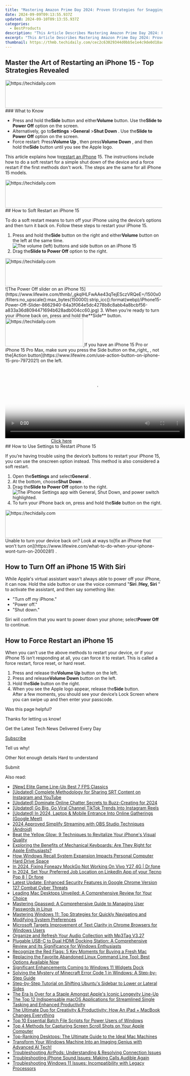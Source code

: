 ```yaml
---
title: "Mastering Amazon Prime Day 2024: Proven Strategies for Snagging the Best Deals"
date: 2024-09-09T09:13:55.937Z
updated: 2024-09-10T09:13:55.937Z
categories:
  - BestProducts
description: "This Article Describes Mastering Amazon Prime Day 2024: Proven Strategies for Snagging the Best Deals"
excerpt: "This Article Describes Mastering Amazon Prime Day 2024: Proven Strategies for Snagging the Best Deals"
thumbnail: https://thmb.techidaily.com/cec2c63029344d0bb5e1e4c9de0d18ad2dcde0dafb37cbba53e291b9ec9ff6a5.jpg
---
```


## Master the Art of Restarting an iPhone 15 - Top Strategies Revealed
<!-- affiliate ads begin -->
<a href="https://aidotcom.pxf.io/c/5597632/2134500/19576" target="_top" id="2134500">
  <img src="//a.impactradius-go.com/display-ad/19576-2134500" border="0" alt="https://techidaily.com" width="600" height="90"/>
</a>
<img height="0" width="0" src="https://aidotcom.pxf.io/i/5597632/2134500/19576" style="position:absolute;visibility:hidden;" border="0" />
<!-- affiliate ads end -->
### What to Know

* Press and hold the**Side** button and either**Volume** button. Use the**Slide to Power Off** option on the screen.
* Alternatively, go to**Settings** \>**General** \>**Shut Down** . Use the**Slide to Power Off** option on the screen.
* Force restart: Press**Volume Up** , then press**Volume Down** , and then hold the**Side** button until you see the Apple logo.

 This article explains how to[restart an iPhone](https://www.lifewire.com/how-to-restart-iphone-2000288) 15\. The instructions include how to do a soft restart for a simple shut down of the device and a force restart if the first methods don't work. The steps are the same for all iPhone 15 models.

<!-- affiliate ads begin -->
<a href="https://ephamedtechinc.pxf.io/c/5597632/2137211/26400" target="_top" id="2137211">
  <img src="//a.impactradius-go.com/display-ad/26400-2137211" border="0" alt="https://techidaily.com" width="728" height="90"/>
</a>
<img height="0" width="0" src="https://ephamedtechinc.pxf.io/i/5597632/2137211/26400" style="position:absolute;visibility:hidden;" border="0" />
<!-- affiliate ads end -->
## How to Soft Restart an iPhone 15

 To do a soft restart means to turn off your iPhone using the device’s options and then turn it back on. Follow these steps to restart your iPhone 15.

1. Press and hold the**Side** button on the right and either**Volume** button on the left at the same time.  
![The volume (left) buttons and side button on an iPhone 15](https://www.lifewire.com/thmb/TmHUOU_P6SpM3wMTkgaBlQ6knbg=/1500x0/filters:no_upscale():max_bytes(150000):strip_icc():format(webp)/Side-and-Volume-buttons-on-iPhone-15-Pro-ce7f29a6f4bb4cf3bb66ea8b0b928ba3.jpg)
2. Drag the**Slide to Power Off** option to the right.  
<!-- affiliate ads begin -->
<a href="https://ephamedtechinc.pxf.io/c/5597632/2137212/26400" target="_top" id="2137212">
  <img src="//a.impactradius-go.com/display-ad/26400-2137212" border="0" alt="https://techidaily.com" width="728" height="90"/>
</a>
<img height="0" width="0" src="https://ephamedtechinc.pxf.io/i/5597632/2137212/26400" style="position:absolute;visibility:hidden;" border="0" />
<!-- affiliate ads end -->
![The Power Off slider on an iPhone 15](https://www.lifewire.com/thmb/_gkqlHLFwAAe43qTejESczVRQeE=/1500x0/filters:no_upscale():max_bytes(150000):strip_icc():format(webp)/iPhone15-Power-Off-Slider-8662940-84a3f064e5dc4278b8c8abb4a8bcbf56-a833a36d8094471694b628adb004cc60.jpg)
3. When you’re ready to turn your iPhone back on, press and hold the**Side** button.  
<!-- affiliate ads begin -->
<a href="https://bluettius.sjv.io/c/5597632/2139120/17108" target="_top" id="2139120">
  <img src="//a.impactradius-go.com/display-ad/17108-2139120" border="0" alt="https://techidaily.com" width="250" height="90"/>
</a>
<img height="0" width="0" src="https://bluettius.sjv.io/i/5597632/2139120/17108" style="position:absolute;visibility:hidden;" border="0" />
<!-- affiliate ads end -->
 If you have an iPhone 15 Pro or iPhone 15 Pro Max, make sure you press the Side button on the_right_ , not the[Action button](https://www.lifewire.com/use-action-button-on-iphone-15-pro-7972021) on the left.

<!-- affiliate ads begin -->
<span id="1983551">
					<video width="576" height="240" style="cursor:pointer"
           poster="//a.impactradius-go.com/display-clicktoplayimage/1983551.png"
           onclick="if(!this.playClicked){this.play();this.setAttribute('controls',true);this.playClicked=true;}">
	   <source src="//a.impactradius-go.com/display-ad/22993-1983551">
	   <img src="//a.impactradius-go.com/display-clicktoplayimage/1983551.png" style="border: none; height: 100%; width: 100%; object-fit: contain">
	</video>
	<div style="width:360px;text-align:center"><a href="javascript:window.open(decodeURIComponent('https%3A%2F%2Fhomestyler.sjv.io%2Fc%2F5597632%2F1983551%2F22993'), '_blank');void(0);">Click here</a></div>
</span>
<img height="0" width="0" src="https://imp.pxf.io/i/5597632/1983551/22993" style="position:absolute;visibility:hidden;" border="0" />
<!-- affiliate ads end -->
## How to Use Settings to Restart iPhone 15

 If you’re having trouble using the device’s buttons to restart your iPhone 15, you can use the onscreen option instead. This method is also considered a soft restart.

1. Open the**Settings** and select**General** .
2. At the bottom, choose**Shut Down** .
3. Drag the**Slide to Power Off** option to the right.  
![The iPhone Settings app with General, Shut Down, and power switch highlighted.](https://www.lifewire.com/thmb/qkqSasRdubWydWHUBG5CkQeJstI=/1500x0/filters:no_upscale():max_bytes(150000):strip_icc():format(webp)/Turn-Of-iPhone-15-Pro-in-Settings-6be83e8413504c42b9bc2f146153f7da.jpg)
4. To turn your iPhone back on, press and hold the**Side** button on the right.  
<!-- affiliate ads begin -->
<a href="https://appsumo.8odi.net/c/5597632/2129740/7443" target="_top" id="2129740">
  <img src="//a.impactradius-go.com/display-ad/7443-2129740" border="0" alt="https://techidaily.com" width="728" height="90"/>
</a>
<img height="0" width="0" src="https://appsumo.8odi.net/i/5597632/2129740/7443" style="position:absolute;visibility:hidden;" border="0" />
<!-- affiliate ads end -->
 Unable to turn your device back on? Look at ways to[fix an iPhone that won’t turn on](https://www.lifewire.com/what-to-do-when-your-iphone-wont-turn-on-2000281) .

## How to Turn Off an iPhone 15 With Siri

 While Apple's virtual assistant wasn't always able to power off your iPhone, it can now. Hold the side button or use the voice command "**Siri** /**Hey, Siri** " to activate the assistant, and then say something like:

* "Turn off my iPhone."
* "Power off."
* "Shut down."

 Siri will confirm that you want to power down your phone; select**Power Off** to continue.

## How to Force Restart an iPhone 15

 When you can’t use the above methods to restart your device, or if your iPhone 15 isn’t responding at all, you can force it to restart. This is called a force restart, force reset, or hard reset.

1. Press and release the**Volume Up** button on the left.
2. Press and release**Volume Down** button on the left.
3. Hold the**Side** button on the right.
4. When you see the Apple logo appear, release the**Side** button.  
 After a few moments, you should see your device’s Lock Screen where you can swipe up and then enter your passcode.

Was this page helpful?

Thanks for letting us know!

 Get the Latest Tech News Delivered Every Day

[Subscribe](https://www.lifewire.com/#)

Tell us why!

 Other  Not enough details  Hard to understand

 Submit

<ins class="adsbygoogle"
     style="display:block"
     data-ad-format="autorelaxed"
     data-ad-client="ca-pub-7571918770474297"
     data-ad-slot="1223367746"></ins>



<ins class="adsbygoogle"
     style="display:block"
     data-ad-client="ca-pub-7571918770474297"
     data-ad-slot="8358498916"
     data-ad-format="auto"
     data-full-width-responsive="true"></ins>

<span class="atpl-alsoreadstyle">Also read:</span>
<div><ul>
<li><a href="https://on-screen-recording.techidaily.com/new-elite-game-line-up-best-7-fps-classics/"><u>[New] Elite Game Line-Up  Best 7 FPS Classics</u></a></li>
<li><a href="https://extra-lessons.techidaily.com/updated-complete-methodology-for-sharing-srt-content-on-instagram-and-youtube/"><u>[Updated] Complete Methodology for Sharing SRT Content on Instagram and YouTube</u></a></li>
<li><a href="https://facebook-clips.techidaily.com/updated-dominate-online-chatter-secrets-to-buzz-creating-for-2024/"><u>[Updated] Dominate Online Chatter  Secrets to Buzz-Creating for 2024</u></a></li>
<li><a href="https://instagram-videos.techidaily.com/updated-go-big-go-viral-channel-tiktok-trends-into-instagram-reels/"><u>[Updated] Go Big, Go Viral  Channel TikTok Trends Into Instagram Reels</u></a></li>
<li><a href="https://desktop-recording.techidaily.com/updated-in-2024-laptop-and-mobile-entrance-into-online-gatherings-google-meet/"><u>[Updated] In 2024, Laptop & Mobile  Entrance Into Online Gatherings (Google Meet)</u></a></li>
<li><a href="https://screen-capture.techidaily.com/2024-approved-simplify-streaming-with-obs-studio-techniques-android/"><u>2024 Approved  Simplify Streaming with OBS Studio Techniques (Android)</u></a></li>
<li><a href="https://fox-that.techidaily.com/beat-the-yellow-glow-9-techniques-to-revitalize-your-iphones-visual-quality/"><u>Beat the Yellow Glow: 9 Techniques to Revitalize Your iPhone's Visual Quality</u></a></li>
<li><a href="https://techno-recovery.techidaily.com/exploring-the-benefits-of-mechanical-keyboards-are-they-right-for-apple-enthusiasts/"><u>Exploring the Benefits of Mechanical Keyboards: Are They Right for Apple Enthusiasts?</u></a></li>
<li><a href="https://techno-recovery.techidaily.com/how-windows-recall-system-expansion-impacts-personal-computer-hard-drive-space/"><u>How Windows Recall System Expansion Impacts Personal Computer Hard Drive Space</u></a></li>
<li><a href="https://review-topics.techidaily.com/in-2024-fixing-foneazy-mockgo-not-working-on-vivo-y27-4g-drfone-by-drfone-virtual-android/"><u>In 2024, Fixing Foneazy MockGo Not Working On Vivo Y27 4G | Dr.fone</u></a></li>
<li><a href="https://review-topics.techidaily.com/in-2024-set-your-preferred-job-location-on-linkedin-app-of-your-tecno-pop-8-drfone-by-drfone-virtual-android/"><u>In 2024, Set Your Preferred Job Location on LinkedIn App of your Tecno Pop 8 | Dr.fone</u></a></li>
<li><a href="https://techno-recovery.techidaily.com/latest-update-enhanced-security-features-in-google-chrome-version-127-combat-cyber-threats/"><u>Latest Update: Enhanced Security Features in Google Chrome Version 127 Combat Cyber Threats</u></a></li>
<li><a href="https://techno-recovery.techidaily.com/leading-mac-desktops-unveiled-a-comprehensive-review-for-your-choice/"><u>Leading Mac Desktops Unveiled: A Comprehensive Review for Your Choice</u></a></li>
<li><a href="https://techno-recovery.techidaily.com/mastering-gpasswd-a-comprehensive-guide-to-managing-user-passwords-in-linux/"><u>Mastering Gpasswd: A Comprehensive Guide to Managing User Passwords in Linux</u></a></li>
<li><a href="https://techno-recovery.techidaily.com/mastering-windows-11-top-strategies-for-quickly-navigating-and-modifying-system-preferences/"><u>Mastering Windows 11: Top Strategies for Quickly Navigating and Modifying System Preferences</u></a></li>
<li><a href="https://techno-recovery.techidaily.com/microsoft-targets-improvement-of-text-clarity-in-chrome-browsers-for-windows-users/"><u>Microsoft Targets Improvement of Text Clarity in Chrome Browsers for Windows Users</u></a></li>
<li><a href="https://techno-recovery.techidaily.com/organize-and-refresh-your-audio-collection-with-mp3tag-v327/"><u>Organize and Refresh Your Audio Collection with Mp3Tag V3.27</u></a></li>
<li><a href="https://techno-recovery.techidaily.com/plugable-usb-c-to-dual-hdmi-docking-station-a-comprehensive-review-and-its-significance-for-windows-enthusiasts/"><u>Plugable USB-C to Dual HDMI Docking Station: A Comprehensive Review and Its Significance for Windows Enthusiasts</u></a></li>
<li><a href="https://techno-recovery.techidaily.com/recognize-the-red-flags-5-key-moments-for-buying-a-fresh-mac/"><u>Recognize the Red Flags: 5 Key Moments for Buying a Fresh Mac</u></a></li>
<li><a href="https://techno-recovery.techidaily.com/replacing-the-favorite-abandoned-linux-command-line-tool-best-options-available-now/"><u>Replacing the Favorite Abandoned Linux Command Line Tool: Best Options Available Now</u></a></li>
<li><a href="https://techno-recovery.techidaily.com/significant-enhancements-coming-to-windows-11-widgets-dock/"><u>Significant Enhancements Coming to Windows 11 Widgets Dock</u></a></li>
<li><a href="https://techno-recovery.techidaily.com/solving-the-mystery-of-minecraft-error-code-1-in-windows-a-step-by-step-guide/"><u>Solving the Mystery of Minecraft Error Code 1 in Windows: A Step-by-Step Guide</u></a></li>
<li><a href="https://techno-recovery.techidaily.com/step-by-step-tutorial-on-shifting-ubuntus-sidebar-to-lower-or-lateral-sides/"><u>Step-by-Step Tutorial on Shifting Ubuntu's Sidebar to Lower or Lateral Sides</u></a></li>
<li><a href="https://techno-recovery.techidaily.com/the-era-is-over-for-a-staple-amongst-apples-iconic-longevity-line-up/"><u>The Era Is Over for a Staple Amongst Apple's Iconic Longevity Line-Up</u></a></li>
<li><a href="https://techno-recovery.techidaily.com/the-top-12-indispensable-macos-applications-for-streamlined-single-tasking-and-enhanced-productivity/"><u>The Top 12 Indispensable macOS Applications for Streamlined Single Tasking and Enhanced Productivity</u></a></li>
<li><a href="https://techno-recovery.techidaily.com/the-ultimate-duo-for-creativity-and-productivity-how-an-ipad-plus-macbook-changes-everything/"><u>The Ultimate Duo for Creativity & Productivity: How An iPad + MacBook Changes Everything</u></a></li>
<li><a href="https://techno-recovery.techidaily.com/top-10-essential-batch-file-scripts-for-power-users-of-windows/"><u>Top 10 Essential Batch File Scripts for Power Users of Windows</u></a></li>
<li><a href="https://techno-recovery.techidaily.com/top-4-methods-for-capturing-screen-scroll-shots-on-your-apple-computer/"><u>Top 4 Methods for Capturing Screen Scroll Shots on Your Apple Computer</u></a></li>
<li><a href="https://techno-recovery.techidaily.com/top-ranking-desktops-the-ultimate-guide-to-the-ideal-mac-machines/"><u>Top-Ranking Desktops: The Ultimate Guide to the Ideal Mac Machines</u></a></li>
<li><a href="https://techno-recovery.techidaily.com/transform-your-windows-machine-into-an-imaging-genius-with-advanced-ai-tech/"><u>Transform Your Windows Machine Into an Imaging Genius with Advanced AI Tech!</u></a></li>
<li><a href="https://techno-recovery.techidaily.com/troubleshooting-airpods-understanding-and-resolving-connection-issues/"><u>Troubleshooting AirPods: Understanding & Resolving Connection Issues</u></a></li>
<li><a href="https://tech-renaissance.techidaily.com/troubleshooting-iphone-sound-issues-making-calls-audible-again/"><u>Troubleshooting iPhone Sound Issues: Making Calls Audible Again</u></a></li>
<li><a href="https://techno-recovery.techidaily.com/troubleshooting-windows-11-issues-incompatibility-with-legacy-processors/"><u>Troubleshooting Windows 11 Issues: Incompatibility with Legacy Processors</u></a></li>
</ul></div>
